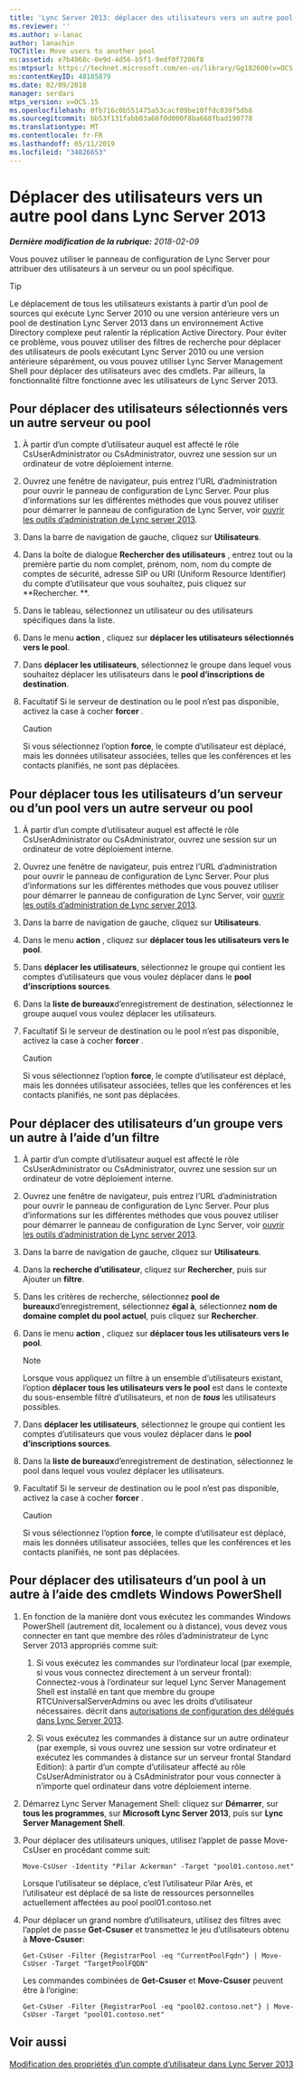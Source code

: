 ```yaml
---
title: 'Lync Server 2013: déplacer des utilisateurs vers un autre pool'
ms.reviewer: ''
ms.author: v-lanac
author: lanachin
TOCTitle: Move users to another pool
ms:assetid: e7b4968c-0e9d-4d56-b5f1-9edf0f7206f8
ms:mtpsurl: https://technet.microsoft.com/en-us/library/Gg182600(v=OCS.15)
ms:contentKeyID: 48185879
ms.date: 02/09/2018
manager: serdars
mtps_version: v=OCS.15
ms.openlocfilehash: 0fb716c0b551475a53cacf09be10ffdc039f5db8
ms.sourcegitcommit: bb53f131fabb03a66f0d000f8ba668fbad190778
ms.translationtype: MT
ms.contentlocale: fr-FR
ms.lasthandoff: 05/11/2019
ms.locfileid: "34826653"
---
```

<div data-xmlns="http://www.w3.org/1999/xhtml">

<div class="topic" data-xmlns="http://www.w3.org/1999/xhtml" data-msxsl="urn:schemas-microsoft-com:xslt" data-cs="http://msdn.microsoft.com/en-us/">

<div data-asp="http://msdn2.microsoft.com/asp">

# <a name="move-users-to-another-pool-in-lync-server-2013"></a>Déplacer des utilisateurs vers un autre pool dans Lync Server 2013

</div>

<div id="mainSection">

<div id="mainBody">

<span> </span>

_**Dernière modification de la rubrique:** 2018-02-09_

Vous pouvez utiliser le panneau de configuration de Lync Server pour attribuer des utilisateurs à un serveur ou un pool spécifique.

<div>


> [!TIP]  
> Le déplacement de tous les utilisateurs existants à partir d’un pool de sources qui exécute Lync Server 2010 ou une version antérieure vers un pool de destination Lync Server 2013 dans un environnement Active Directory complexe peut ralentir la réplication Active Directory. Pour éviter ce problème, vous pouvez utiliser des filtres de recherche pour déplacer des utilisateurs de pools exécutant Lync Server 2010 ou une version antérieure séparément, ou vous pouvez utiliser Lync Server Management Shell pour déplacer des utilisateurs avec des cmdlets. Par ailleurs, la fonctionnalité filtre fonctionne avec les utilisateurs de Lync Server 2013.



</div>

<div>

## <a name="to-move-selected-users-to-a-different-server-or-pool"></a>Pour déplacer des utilisateurs sélectionnés vers un autre serveur ou pool

1.  À partir d’un compte d’utilisateur auquel est affecté le rôle CsUserAdministrator ou CsAdministrator, ouvrez une session sur un ordinateur de votre déploiement interne.

2.  Ouvrez une fenêtre de navigateur, puis entrez l’URL d’administration pour ouvrir le panneau de configuration de Lync Server. Pour plus d’informations sur les différentes méthodes que vous pouvez utiliser pour démarrer le panneau de configuration de Lync Server, voir [ouvrir les outils d’administration de Lync server 2013](lync-server-2013-open-lync-server-administrative-tools.md).

3.  Dans la barre de navigation de gauche, cliquez sur **Utilisateurs**.

4.  Dans la boîte de dialogue **Rechercher des utilisateurs** , entrez tout ou la première partie du nom complet, prénom, nom, nom du compte de comptes de sécurité, adresse SIP ou URI (Uniform Resource Identifier) du compte d’utilisateur que vous souhaitez, puis cliquez sur **Rechercher. **.

5.  Dans le tableau, sélectionnez un utilisateur ou des utilisateurs spécifiques dans la liste.

6.  Dans le menu **action** , cliquez sur **déplacer les utilisateurs sélectionnés vers le pool**.

7.  Dans **déplacer les utilisateurs**, sélectionnez le groupe dans lequel vous souhaitez déplacer les utilisateurs dans le **pool d’inscriptions de destination**.

8.  Facultatif Si le serveur de destination ou le pool n’est pas disponible, activez la case à cocher **forcer** .
    
    <div>
    

    > [!Caution]  
    > Si vous sélectionnez l’option <STRONG>force</STRONG>, le compte d’utilisateur est déplacé, mais les données utilisateur associées, telles que les conférences et les contacts planifiés, ne sont pas déplacées.

    
    </div>

</div>

<div>

## <a name="to-move-all-users-from-one-server-or-pool-to-a-different-server-or-pool"></a>Pour déplacer tous les utilisateurs d’un serveur ou d’un pool vers un autre serveur ou pool

1.  À partir d’un compte d’utilisateur auquel est affecté le rôle CsUserAdministrator ou CsAdministrator, ouvrez une session sur un ordinateur de votre déploiement interne.

2.  Ouvrez une fenêtre de navigateur, puis entrez l’URL d’administration pour ouvrir le panneau de configuration de Lync Server. Pour plus d’informations sur les différentes méthodes que vous pouvez utiliser pour démarrer le panneau de configuration de Lync Server, voir [ouvrir les outils d’administration de Lync server 2013](lync-server-2013-open-lync-server-administrative-tools.md).

3.  Dans la barre de navigation de gauche, cliquez sur **Utilisateurs**.

4.  Dans le menu **action** , cliquez sur **déplacer tous les utilisateurs vers le pool**.

5.  Dans **déplacer les utilisateurs**, sélectionnez le groupe qui contient les comptes d’utilisateurs que vous voulez déplacer dans le **pool d’inscriptions sources**.

6.  Dans la **liste de bureaux**d’enregistrement de destination, sélectionnez le groupe auquel vous voulez déplacer les utilisateurs.

7.  Facultatif Si le serveur de destination ou le pool n’est pas disponible, activez la case à cocher **forcer** .
    
    <div>
    

    > [!Caution]  
    > Si vous sélectionnez l’option <STRONG>force</STRONG>, le compte d’utilisateur est déplacé, mais les données utilisateur associées, telles que les conférences et les contacts planifiés, ne sont pas déplacées.

    
    </div>

</div>

<div>

## <a name="to-move-users-from-one-pool-to-a-different-pool-by-using-a-filter"></a>Pour déplacer des utilisateurs d’un groupe vers un autre à l’aide d’un filtre

1.  À partir d’un compte d’utilisateur auquel est affecté le rôle CsUserAdministrator ou CsAdministrator, ouvrez une session sur un ordinateur de votre déploiement interne.

2.  Ouvrez une fenêtre de navigateur, puis entrez l’URL d’administration pour ouvrir le panneau de configuration de Lync Server. Pour plus d’informations sur les différentes méthodes que vous pouvez utiliser pour démarrer le panneau de configuration de Lync Server, voir [ouvrir les outils d’administration de Lync server 2013](lync-server-2013-open-lync-server-administrative-tools.md).

3.  Dans la barre de navigation de gauche, cliquez sur **Utilisateurs**.

4.  Dans la **recherche d’utilisateur**, cliquez sur **Rechercher**, puis sur Ajouter un **filtre**.

5.  Dans les critères de recherche, sélectionnez **pool de bureaux**d’enregistrement, sélectionnez **égal à**, sélectionnez **nom de domaine complet du pool actuel**, puis cliquez sur **Rechercher**.

6.  Dans le menu **action** , cliquez sur **déplacer tous les utilisateurs vers le pool**.
    
    <div>
    

    > [!NOTE]  
    > Lorsque vous appliquez un filtre à un ensemble d’utilisateurs existant, l’option <STRONG>déplacer tous les utilisateurs vers le pool</STRONG> est dans le contexte du sous-ensemble filtré d’utilisateurs, et non de <STRONG><EM>tous</EM></STRONG> les utilisateurs possibles.

    
    </div>

7.  Dans **déplacer les utilisateurs**, sélectionnez le groupe qui contient les comptes d’utilisateurs que vous voulez déplacer dans le **pool d’inscriptions sources**.

8.  Dans la **liste de bureaux**d’enregistrement de destination, sélectionnez le pool dans lequel vous voulez déplacer les utilisateurs.

9.  Facultatif Si le serveur de destination ou le pool n’est pas disponible, activez la case à cocher **forcer** .
    
    <div>
    

    > [!Caution]  
    > Si vous sélectionnez l’option <STRONG>force</STRONG>, le compte d’utilisateur est déplacé, mais les données utilisateur associées, telles que les conférences et les contacts planifiés, ne sont pas déplacées.

    
    </div>

</div>

<div>

## <a name="to-move-users-from-one-pool-to-another-using-windows-powershell-cmdlets"></a>Pour déplacer des utilisateurs d’un pool à un autre à l’aide des cmdlets Windows PowerShell

1.  En fonction de la manière dont vous exécutez les commandes Windows PowerShell (autrement dit, localement ou à distance), vous devez vous connecter en tant que membre des rôles d’administrateur de Lync Server 2013 appropriés comme suit:
    
    1.  Si vous exécutez les commandes sur l’ordinateur local (par exemple, si vous vous connectez directement à un serveur frontal): Connectez-vous à l’ordinateur sur lequel Lync Server Management Shell est installé en tant que membre du groupe RTCUniversalServerAdmins ou avec les droits d’utilisateur nécessaires. décrit dans [autorisations de configuration des délégués dans Lync Server 2013](lync-server-2013-delegate-setup-permissions.md).
    
    2.  Si vous exécutez les commandes à distance sur un autre ordinateur (par exemple, si vous ouvrez une session sur votre ordinateur et exécutez les commandes à distance sur un serveur frontal Standard Edition): à partir d’un compte d’utilisateur affecté au rôle CsUserAdministrator ou à CsAdministrator pour vous connecter à n’importe quel ordinateur dans votre déploiement interne.

2.  Démarrez Lync Server Management Shell: cliquez sur **Démarrer**, sur **tous les programmes**, sur **Microsoft Lync Server 2013**, puis sur **Lync Server Management Shell**.

3.  Pour déplacer des utilisateurs uniques, utilisez l’applet de passe Move-CsUser en procédant comme suit:
    
        Move-CsUser -Identity "Pilar Ackerman" -Target "pool01.contoso.net"
    
    Lorsque l’utilisateur se déplace, c’est l’utilisateur Pilar Arès, et l’utilisateur est déplacé de sa liste de ressources personnelles actuellement affectées au pool pool01.contoso.net

4.  Pour déplacer un grand nombre d’utilisateurs, utilisez des filtres avec l’applet de passe **Get-Csuser** et transmettez le jeu d’utilisateurs obtenu à **Move-Csuser**:
    
        Get-CsUser -Filter {RegistrarPool -eq "CurrentPoolFqdn"} | Move-CsUser -Target "TargetPoolFQDN"
    
    Les commandes combinées de **Get-Csuser** et **Move-Csuser** peuvent être à l’origine:
    
        Get-CsUser -Filter {RegistrarPool -eq "pool02.contoso.net"} | Move-CsUser -Target "pool01.contoso.net"

</div>

<div>

## <a name="see-also"></a>Voir aussi


[Modification des propriétés d’un compte d’utilisateur dans Lync Server 2013](lync-server-2013-modifying-user-account-properties.md)  
  

</div>

</div>

<span> </span>

</div>

</div>

</div>

